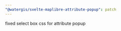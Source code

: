 ```yaml
---
"@watergis/svelte-maplibre-attribute-popup": patch
---
```


fixed select box css for attribute popup
